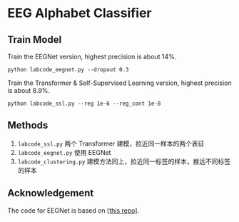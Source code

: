 # EEG Alphabet Classifier

## Train Model

Train the EEGNet version, highest precision is about 14%.

`python labcode_eegnet.py --dropout 0.3`

Train the Transformer & Self-Supervised Learning version, highest precision is about 8.9%.

`python labcode_ssl.py --reg 1e-6 --reg_cont 1e-8`

## Methods

1. `labcode_ssl.py` 两个 Transformer 建模，拉近同一样本的两个表征
2. `labcode_eegnet.py` 使用 EEGNet
3. `labcode_clustering.py` 建模方法同上，拉近同一标签的样本，推远不同标签的样本

## Acknowledgement

The code for EEGNet is based on [[this repo]](https://github.com/vlawhern/arl-eegmodels).

